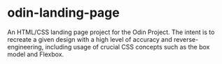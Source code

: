 # odin-landing-page
An HTML/CSS landing page project for the Odin Project. The intent is to recreate a given design with a high level of accuracy and reverse-engineering, including usage of crucial CSS concepts such as the box model and Flexbox.
